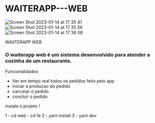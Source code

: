 # WAITERAPP---WEB
![Screen Shot 2023-01-14 at 17 35 41](https://user-images.githubusercontent.com/74063154/212495757-2f07b1a2-69ec-4109-8f74-80c33d125432.png)
![Screen Shot 2023-01-14 at 17 35 56](https://user-images.githubusercontent.com/74063154/212495762-e1e09ca4-94e5-472d-936c-d10d9711b051.png)
![Screen Shot 2023-01-14 at 17 36 08](https://user-images.githubusercontent.com/74063154/212495765-2674703b-b899-40c6-a302-e2713b7c8bd9.png)

WAIITERAPP WEB

### O waiterapp web é um sistema desenvolvido para atender a cozinha de um restaurante.

Funcionalidades

- Ver em tempo real todos os pedidos feito pelo app
- iniciar a producao do pedido
- cancelar o pedido
- concluir o pedido

instale o projeto !

1 - cd web - cd fe
2 - yarn install
3 - yarn dev
